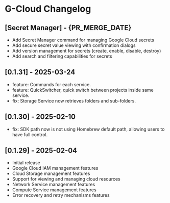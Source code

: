 # G-Cloud Changelog

## [Secret Manager] - {PR_MERGE_DATE}
- Add Secret Manager command for managing Google Cloud secrets
- Add secure secret value viewing with confirmation dialogs
- Add version management for secrets (create, enable, disable, destroy)
- Add search and filtering capabilities for secrets

## [0.1.31] - 2025-03-24
- feature: Commands for each service.
- feature: QuickSwitcher, quick switch between projects inside same service.
- fix: Storage Service now retrieves folders and sub-folders.

## [0.1.30] - 2025-02-10
- fix: SDK path now is not using Homebrew default path, allowing users to have full control.

## [0.1.29] - 2025-02-04
- Initial release
- Google Cloud IAM management features
- Cloud Storage management features
- Support for viewing and managing cloud resources
- Network Service management features
- Compute Service management features
- Error recovery and retry mechanisms features
